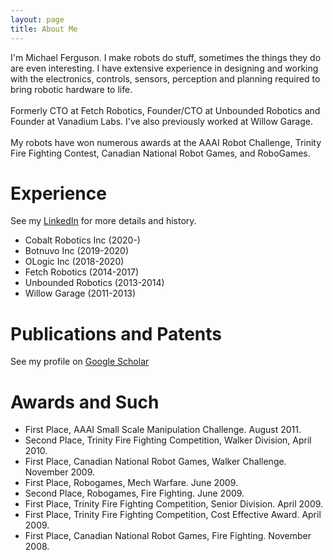```yaml
---
layout: page
title: About Me
---
```


<p class="message">
  I'm Michael Ferguson. I make robots do stuff, sometimes the things they do
  are even interesting. I have extensive experience in designing and working
  with the electronics, controls, sensors, perception and planning required to
  bring robotic hardware to life.<br />
  <br />
  Formerly CTO at Fetch Robotics, Founder/CTO at Unbounded Robotics and
  Founder at Vanadium Labs. I've also previously worked at Willow Garage.<br />
  <br />
  My robots have won numerous awards at the AAAI Robot Challenge,
  Trinity Fire Fighting Contest, Canadian National Robot Games, and RoboGames.
</p>

# Experience
See my [LinkedIn](https://www.linkedin.com/in/mfergs/) for more details and history.

 * Cobalt Robotics Inc (2020-)
 * Botnuvo Inc (2019-2020)
 * OLogic Inc (2018-2020)
 * Fetch Robotics (2014-2017)
 * Unbounded Robotics (2013-2014)
 * Willow Garage (2011-2013)

# Publications and Patents
See my profile on [Google Scholar](https://scholar.google.com/citations?user=EPzcL-IAAAAJ&hl=en)

# Awards and Such
  * First Place, AAAI Small Scale Manipulation Challenge. August 2011.
  * Second Place, Trinity Fire Fighting Competition, Walker Division, April 2010.
  * First Place, Canadian National Robot Games, Walker Challenge. November 2009.
  * First Place, Robogames, Mech Warfare. June 2009.
  * Second Place, Robogames, Fire Fighting. June 2009.
  * First Place, Trinity Fire Fighting Competition, Senior Division. April 2009.
  * First Place, Trinity Fire Fighting Competition, Cost Effective Award. April 2009.
  * First Place, Canadian National Robot Games, Fire Fighting. November 2008.
